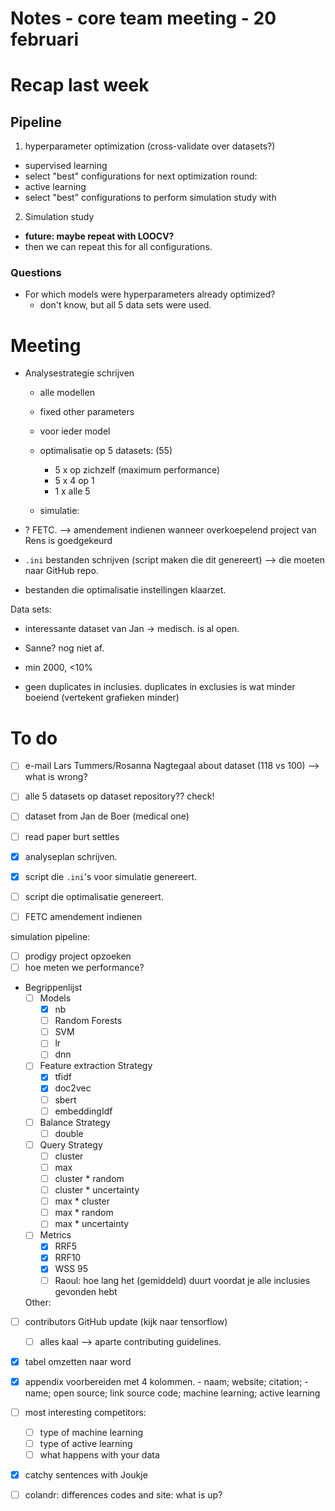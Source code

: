 # Notes - core team meeting - 20 februari
# Recap last week

## Pipeline

  1. hyperparameter optimization (cross-validate over datasets?)

  - supervised learning   
  - select "best" configurations for next optimization round:
  - active learning
  - select "best" configurations to perform simulation study with

  2. Simulation study

- **future: maybe repeat with LOOCV?**
- then we can repeat this for all configurations.

### Questions
- For which models were hyperparameters already optimized?
  - don't know, but all 5 data sets were used.

# Meeting

- Analysestrategie schrijven
  - alle modellen
  - fixed other parameters

  - voor ieder model
  - optimalisatie op 5 datasets: (55)
    - 5 x op zichzelf (maximum performance)
    - 5 x 4 op 1
    - 1 x alle 5
  - simulatie:

- ? FETC. --> amendement indienen wanneer overkoepelend project van Rens is goedgekeurd

- `.ini` bestanden schrijven (script maken die dit genereert) --> die moeten naar GitHub repo.
- bestanden die optimalisatie instellingen klaarzet.

Data sets:
- interessante dataset van Jan -> medisch. is al open.
- Sanne? nog niet af.
- min 2000, <10%


- geen duplicates in inclusies. duplicates in exclusies is wat minder boeiend (vertekent grafieken minder)

# To do
- [ ] e-mail Lars Tummers/Rosanna Nagtegaal about dataset (118 vs 100) --> what is wrong? 
- [ ] alle 5 datasets op dataset repository?? check! 

- [ ] dataset from Jan de Boer (medical one)
- [ ] read paper burt settles 
- [x] analyseplan schrijven.
- [x] script die `.ini`'s voor simulatie genereert.
- [ ] script die optimalisatie genereert. 

- [ ] FETC amendement indienen

simulation pipeline:
- [ ] prodigy project opzoeken
- [ ] hoe meten we performance?
- Begrippenlijst
  - [ ] Models
    - [x] nb
    - [ ] Random Forests
    - [ ] SVM
    - [ ] lr
    - [ ] dnn
  - [ ] Feature extraction Strategy
    - [x] tfidf
    - [x] doc2vec
    - [ ] sbert
    - [ ] embeddingIdf
  - [ ] Balance Strategy
    - [ ] double
  - [ ] Query Strategy
    - [ ] cluster
    - [ ] max
    - [ ] cluster * random
    - [ ] cluster * uncertainty
    - [ ] max * cluster
    - [ ] max * random
    - [ ] max * uncertainty
  - [ ] Metrics
    - [x] RRF5
    - [x] RRF10
    - [x] WSS 95
    - [ ] Raoul: hoe lang het (gemiddeld) duurt voordat je alle inclusies gevonden hebt

  Other:
- [ ] contributors GitHub update (kijk naar tensorflow)
  - [ ] alles kaal --> aparte contributing guidelines.
- [x] tabel omzetten naar word
- [x] appendix voorbereiden met 4 kolommen. 
        - naam; website; citation; 
        - name; open source; link source code; machine learning; active learning 
- [ ] most interesting competitors:
  - [ ] type of machine learning
  - [ ] type of active learning 
  - [ ] what happens with your data
- [x] catchy sentences with Joukje

- [ ] colandr: differences codes and site: what is up? 